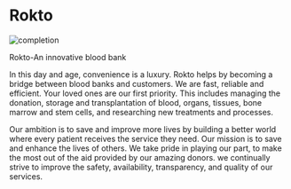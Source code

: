 # Rokto
![completion](https://user-images.githubusercontent.com/31840271/172211145-f38bb6bd-29a1-4e78-a59f-c65eb1b12fb4.png)

Rokto-An innovative blood bank

In this day and age, convenience is a luxury.
Rokto helps by becoming a bridge between blood banks and customers.
 We are fast, reliable and efficient. Your loved ones are our first priority. This includes managing the donation, storage and transplantation of blood, organs, tissues, bone marrow and stem cells, and researching new treatments and processes.

Our ambition is to save and improve more lives by building a better world where every patient receives the service they need. Our mission is to save and enhance the lives of others. We take pride in playing our part, to make the most out of the aid provided by our amazing donors. we continually strive to improve the safety, availability, transparency, and quality of our services.
